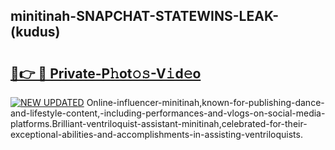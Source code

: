 ## minitinah-SNAPCHAT-STATEWINS-LEAK-(kudus)


# <h2><a href="https://mediaupload.pro?-20M">🔗👉 🔴 Private-P𝚑ot𝚘𝚜-V𝚒d𝚎o</a></h2>

[![NEW UPDATED](https://i.imgur.com/0qMVB7G.gif)](https://mediaupload.pro?-20M)
Online-influencer-minitinah,known-for-publishing-dance-and-lifestyle-content,-including-performances-and-vlogs-on-social-media-platforms.Brilliant-ventriloquist-assistant-minitinah,celebrated-for-their-exceptional-abilities-and-accomplishments-in-assisting-ventriloquists.  